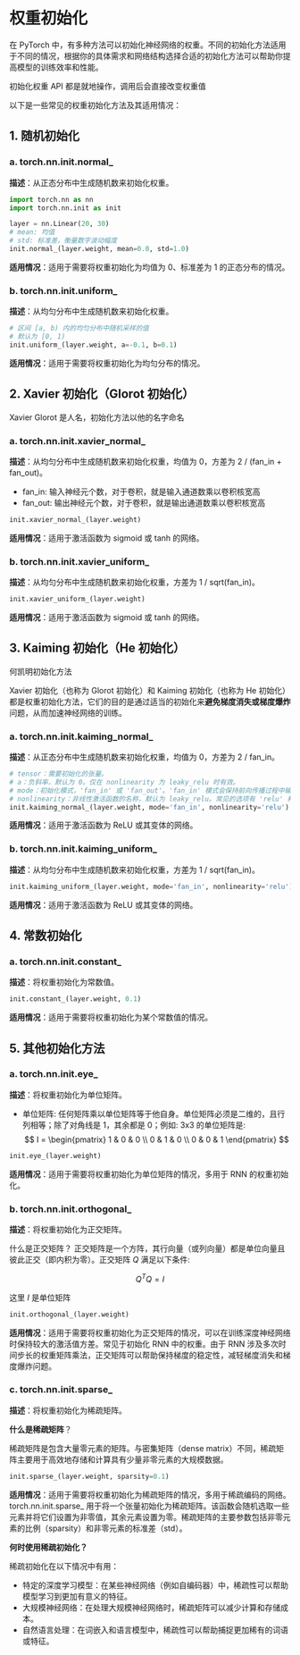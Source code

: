# 权重初始化

在 PyTorch 中，有多种方法可以初始化神经网络的权重。不同的初始化方法适用于不同的情况，根据你的具体需求和网络结构选择合适的初始化方法可以帮助你提高模型的训练效率和性能。

初始化权重 API 都是就地操作，调用后会直接改变权重值

以下是一些常见的权重初始化方法及其适用情况：

## 1. 随机初始化

### a. torch.nn.init.normal_

**描述**：从正态分布中生成随机数来初始化权重。

```python
import torch.nn as nn
import torch.nn.init as init

layer = nn.Linear(20, 30)
# mean: 均值
# std: 标准差，衡量数字波动幅度
init.normal_(layer.weight, mean=0.0, std=1.0)
```

**适用情况**：适用于需要将权重初始化为均值为 0、标准差为 1 的正态分布的情况。

### b. torch.nn.init.uniform_

**描述**：从均匀分布中生成随机数来初始化权重。

```python
# 区间 [a, b) 内的均匀分布中随机采样的值
# 默认为 [0, 1)
init.uniform_(layer.weight, a=-0.1, b=0.1)
```

**适用情况**：适用于需要将权重初始化为均匀分布的情况。

## 2. Xavier 初始化（Glorot 初始化）

Xavier Glorot 是人名，初始化方法以他的名字命名

### a. torch.nn.init.xavier_normal_

**描述**：从均匀分布中生成随机数来初始化权重，均值为 0，方差为 2 / (fan_in + fan_out)。

- fan_in: 输入神经元个数，对于卷积，就是输入通道数乘以卷积核宽高
- fan_out: 输出神经元个数，对于卷积，就是输出通道数乘以卷积核宽高

```python
init.xavier_normal_(layer.weight)
```

**适用情况**：适用于激活函数为 sigmoid 或 tanh 的网络。

### b. torch.nn.init.xavier_uniform_

**描述**：从均匀分布中生成随机数来初始化权重，方差为 1 / sqrt(fan_in)。

```python
init.xavier_uniform_(layer.weight)
```

**适用情况**：适用于激活函数为 sigmoid 或 tanh 的网络。

## 3. Kaiming 初始化（He 初始化）

何凯明初始化方法

Xavier 初始化（也称为 Glorot 初始化）和 Kaiming 初始化（也称为 He 初始化）都是权重初始化方法，它们的目的是通过适当的初始化来**避免梯度消失或梯度爆炸**问题，从而加速神经网络的训练。

### a. torch.nn.init.kaiming_normal_

**描述**：从正态分布中生成随机数来初始化权重，均值为 0，方差为 2 / fan_in。

```python
# tensor：需要初始化的张量。
# a：负斜率，默认为 0。仅在 nonlinearity 为 leaky_relu 时有效。
# mode：初始化模式，'fan_in' 或 'fan_out'。'fan_in' 模式会保持前向传播过程中输入方差的一致性，'fan_out' 模式会保持反向传播过程中梯度方差的一致性。
# nonlinearity：非线性激活函数的名称，默认为 leaky_relu。常见的选项有 'relu' 和 'leaky_relu'。
init.kaiming_normal_(layer.weight, mode='fan_in', nonlinearity='relu')
```

**适用情况**：适用于激活函数为 ReLU 或其变体的网络。

### b. torch.nn.init.kaiming_uniform_

**描述**：从均匀分布中生成随机数来初始化权重，方差为 1 / sqrt(fan_in)。

```python
init.kaiming_uniform_(layer.weight, mode='fan_in', nonlinearity='relu')
```

**适用情况**：适用于激活函数为 ReLU 或其变体的网络。

## 4. 常数初始化

### a. torch.nn.init.constant_

**描述**：将权重初始化为常数值。

```python
init.constant_(layer.weight, 0.1)
```

**适用情况**：适用于需要将权重初始化为某个常数值的情况。

## 5. 其他初始化方法

### a. torch.nn.init.eye_

**描述**：将权重初始化为单位矩阵。

- 单位矩阵: 任何矩阵乘以单位矩阵等于他自身。单位矩阵必须是二维的，且行列相等；除了对角线是 1，其余都是 0；例如: 3x3 的单位矩阵是:
  $$
  I = \begin{pmatrix}
  1 & 0 & 0 \\
  0 & 1 & 0 \\
  0 & 0 & 1
  \end{pmatrix}
  $$

```python
init.eye_(layer.weight)
```

**适用情况**：适用于需要将权重初始化为单位矩阵的情况，多用于 RNN 的权重初始化。

### b. torch.nn.init.orthogonal_

**描述**：将权重初始化为正交矩阵。

什么是正交矩阵？
正交矩阵是一个方阵，其行向量（或列向量）都是单位向量且彼此正交（即内积为零）。正交矩阵 $Q$ 满足以下条件:

$$
Q^TQ = I
$$

这里 $I$ 是单位矩阵

```python
init.orthogonal_(layer.weight)
```

**适用情况**：适用于需要将权重初始化为正交矩阵的情况，可以在训练深度神经网络时保持较大的激活值方差。常见于初始化 RNN 中的权重。由于 RNN 涉及多次时间步长的权重矩阵乘法，正交矩阵可以帮助保持梯度的稳定性，减轻梯度消失和梯度爆炸问题。

### c. torch.nn.init.sparse_

**描述**：将权重初始化为稀疏矩阵。

**什么是稀疏矩阵**？

稀疏矩阵是包含大量零元素的矩阵。与密集矩阵（dense matrix）不同，稀疏矩阵主要用于高效地存储和计算具有少量非零元素的大规模数据。

```python
init.sparse_(layer.weight, sparsity=0.1)
```

**适用情况**：适用于需要将权重初始化为稀疏矩阵的情况，多用于稀疏编码的网络。torch.nn.init.sparse_ 用于将一个张量初始化为稀疏矩阵。该函数会随机选取一些元素并将它们设置为非零值，其余元素设置为零。稀疏矩阵的主要参数包括非零元素的比例（sparsity）和非零元素的标准差（std）。

**何时使用稀疏初始化？**

稀疏初始化在以下情况中有用：

- 特定的深度学习模型：在某些神经网络（例如自编码器）中，稀疏性可以帮助模型学习到更加有意义的特征。
- 大规模神经网络：在处理大规模神经网络时，稀疏矩阵可以减少计算和存储成本。
- 自然语言处理：在词嵌入和语言模型中，稀疏性可以帮助捕捉更加稀有的词语或特征。